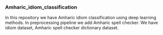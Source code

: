 ### Amharic_idiom_classification
In this repository we have Amharic idiom classification using deep learning methods.
In preprocessing pipeline we add Amharic spell checker.
We have idiom dataset, Amharic spell checker dictionary dataset.
